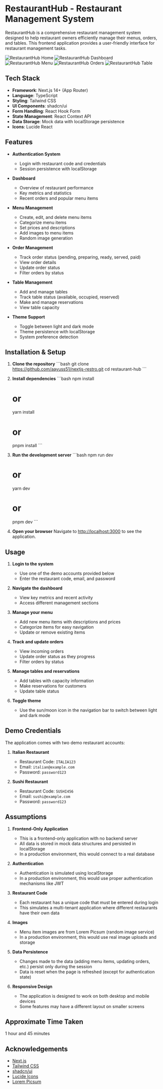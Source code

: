 # RestaurantHub - Restaurant Management System

RestaurantHub is a comprehensive restaurant management system designed to help restaurant owners efficiently manage their menus, orders, and tables. This frontend application provides a user-friendly interface for restaurant management tasks.

![RestaurantHub Home](public/res.png)
![RestaurantHub Dashboard](public/res-dash.png)
![RestaurantHub Menu](public/res-menu.png)
![RestaurantHub Orders](public/res-orders.png)
![RestaurantHub Table](public/res-table.png)

## Tech Stack

- **Framework**: Next.js 14+ (App Router)
- **Language**: TypeScript
- **Styling**: Tailwind CSS
- **UI Components**: shadcn/ui
- **Form Handling**: React Hook Form
- **State Management**: React Context API
- **Data Storage**: Mock data with localStorage persistence
- **Icons**: Lucide React

## Features

- **Authentication System**

  - Login with restaurant code and credentials
  - Session persistence with localStorage

- **Dashboard**

  - Overview of restaurant performance
  - Key metrics and statistics
  - Recent orders and popular menu items

- **Menu Management**

  - Create, edit, and delete menu items
  - Categorize menu items
  - Set prices and descriptions
  - Add images to menu items
  - Random image generation

- **Order Management**

  - Track order status (pending, preparing, ready, served, paid)
  - View order details
  - Update order status
  - Filter orders by status

- **Table Management**

  - Add and manage tables
  - Track table status (available, occupied, reserved)
  - Make and manage reservations
  - View table capacity

- **Theme Support**
  - Toggle between light and dark mode
  - Theme persistence with localStorage
  - System preference detection

## Installation & Setup

1. **Clone the repository**
   \`\`\`bash
   git clone https://github.com/aayuss51/nextjs-restro.git
   cd restaurant-hub
   \`\`\`

2. **Install dependencies**
   \`\`\`bash
   npm install

   # or

   yarn install

   # or

   pnpm install
   \`\`\`

3. **Run the development server**
   \`\`\`bash
   npm run dev

   # or

   yarn dev

   # or

   pnpm dev
   \`\`\`

4. **Open your browser**
   Navigate to [http://localhost:3000](http://localhost:3000) to see the application.

## Usage

1. **Login to the system**

   - Use one of the demo accounts provided below
   - Enter the restaurant code, email, and password

2. **Navigate the dashboard**

   - View key metrics and recent activity
   - Access different management sections

3. **Manage your menu**

   - Add new menu items with descriptions and prices
   - Categorize items for easy navigation
   - Update or remove existing items

4. **Track and update orders**

   - View incoming orders
   - Update order status as they progress
   - Filter orders by status

5. **Manage tables and reservations**

   - Add tables with capacity information
   - Make reservations for customers
   - Update table status

6. **Toggle theme**
   - Use the sun/moon icon in the navigation bar to switch between light and dark mode

## Demo Credentials

The application comes with two demo restaurant accounts:

1. **Italian Restaurant**

   - Restaurant Code: `ITALIA123`
   - Email: `italian@example.com`
   - Password: `password123`

2. **Sushi Restaurant**
   - Restaurant Code: `SUSHI456`
   - Email: `sushi@example.com`
   - Password: `password123`

## Assumptions

1. **Frontend-Only Application**

   - This is a frontend-only application with no backend server
   - All data is stored in mock data structures and persisted in localStorage
   - In a production environment, this would connect to a real database

2. **Authentication**

   - Authentication is simulated using localStorage
   - In a production environment, this would use proper authentication mechanisms like JWT

3. **Restaurant Code**

   - Each restaurant has a unique code that must be entered during login
   - This simulates a multi-tenant application where different restaurants have their own data

4. **Images**

   - Menu item images are from Lorem Picsum (random image service)
   - In a production environment, this would use real image uploads and storage

5. **Data Persistence**

   - Changes made to the data (adding menu items, updating orders, etc.) persist only during the session
   - Data is reset when the page is refreshed (except for authentication state)

6. **Responsive Design**
   - The application is designed to work on both desktop and mobile devices
   - Some features may have a different layout on smaller screens

## Approximate Time Taken

1 hour and 45 minutes

## Acknowledgements

- [Next.js](https://nextjs.org/)
- [Tailwind CSS](https://tailwindcss.com/)
- [shadcn/ui](https://ui.shadcn.com/)
- [Lucide Icons](https://lucide.dev/)
- [Lorem Picsum](https://picsum.photos/)
